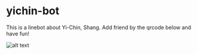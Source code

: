 # yichin-bot

This is a linebot about Yi-Chin, Shang. Add friend by the qrcode below and have fun!

![alt text](https://i.imgur.com/KMwbNAD.png)
